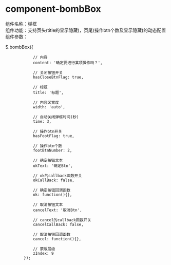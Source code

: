 # component-bombBox
组件名称：弹框<br>
组件功能：支持页头(title的显示隐藏)，页尾(操作btn个数及显示隐藏)的动态配置<br>
组件参数：

$.bombBox({

                // 内容
                content: '确定要进行某项操作吗？',

                // 关闭按钮开关
                hasCloseBtnFlag: true,

                // 标题
                title: '标题',

                // 内容区宽度
                width: 'auto',

                // 自动关闭弹框时间(秒)
                time: 3,

                // 操作btn开关
                hasFootFlag: true,

                // 操作btn个数
                footBtnNumber: 2,

                // 确定按钮文本
                okText: '确定Btn',

                // ok的callback函数开关
                okCallBack: false,

                // 确定按钮回调函数
                ok: function(){},

                // 取消按钮文本
                cancelText: '取消Btn',

                // cancel的callback函数开关
                cancelCallBack: false,

                // 取消按钮回调函数
                cancel: function(){},

                // 蒙版层级
                zIndex: 9
            });

